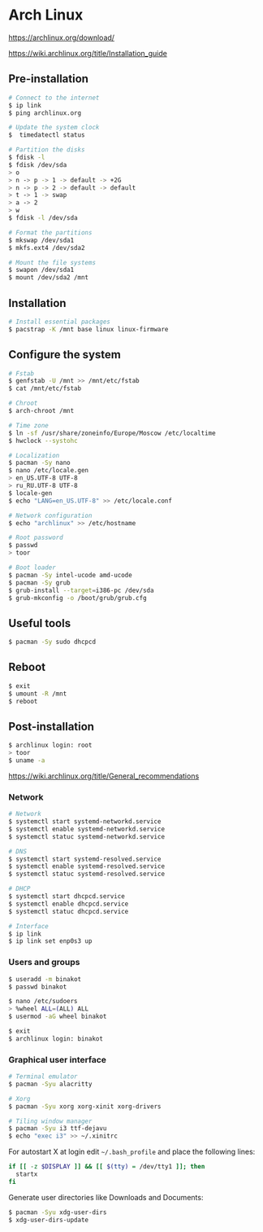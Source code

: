 # Arch Linux

https://archlinux.org/download/

https://wiki.archlinux.org/title/Installation_guide

## Pre-installation

```bash
# Connect to the internet
$ ip link
$ ping archlinux.org

# Update the system clock
$  timedatectl status

# Partition the disks
$ fdisk -l
$ fdisk /dev/sda
> o
> n -> p -> 1 -> default -> +2G
> n -> p -> 2 -> default -> default
> t -> 1 -> swap
> a -> 2
> w
$ fdisk -l /dev/sda

# Format the partitions
$ mkswap /dev/sda1
$ mkfs.ext4 /dev/sda2

# Mount the file systems
$ swapon /dev/sda1
$ mount /dev/sda2 /mnt
```

## Installation

```bash
# Install essential packages
$ pacstrap -K /mnt base linux linux-firmware
```

## Configure the system

```bash
# Fstab
$ genfstab -U /mnt >> /mnt/etc/fstab
$ cat /mnt/etc/fstab

# Chroot
$ arch-chroot /mnt

# Time zone
$ ln -sf /usr/share/zoneinfo/Europe/Moscow /etc/localtime
$ hwclock --systohc

# Localization
$ pacman -Sy nano
$ nano /etc/locale.gen
> en_US.UTF-8 UTF-8
> ru_RU.UTF-8 UTF-8
$ locale-gen
$ echo "LANG=en_US.UTF-8" >> /etc/locale.conf

# Network configuration
$ echo "archlinux" >> /etc/hostname

# Root password
$ passwd
> toor

# Boot loader
$ pacman -Sy intel-ucode amd-ucode
$ pacman -Sy grub
$ grub-install --target=i386-pc /dev/sda
$ grub-mkconfig -o /boot/grub/grub.cfg
```

## Useful tools

```bash
$ pacman -Sy sudo dhcpcd
```

## Reboot

```bash
$ exit
$ umount -R /mnt
$ reboot
```

## Post-installation

```bash
$ archlinux login: root
> toor
$ uname -a
```

https://wiki.archlinux.org/title/General_recommendations

### Network

```bash
# Network
$ systemctl start systemd-networkd.service
$ systemctl enable systemd-networkd.service
$ systemctl statuc systemd-networkd.service

# DNS
$ systemctl start systemd-resolved.service
$ systemctl enable systemd-resolved.service
$ systemctl statuc systemd-resolved.service

# DHCP
$ systemctl start dhcpcd.service
$ systemctl enable dhcpcd.service
$ systemctl statuc dhcpcd.service

# Interface
$ ip link
$ ip link set enp0s3 up
```

### Users and groups

```bash
$ useradd -m binakot
$ passwd binakot

$ nano /etc/sudoers
> %wheel ALL=(ALL) ALL
$ usermod -aG wheel binakot

$ exit
$ archlinux login: binakot
```

### Graphical user interface

```bash
# Terminal emulator
$ pacman -Syu alacritty

# Xorg
$ pacman -Syu xorg xorg-xinit xorg-drivers

# Tiling window manager
$ pacman -Syu i3 ttf-dejavu
$ echo "exec i3" >> ~/.xinitrc
```

For autostart X at login edit `~/.bash_profile` and place the following lines:

```bash
if [[ -z $DISPLAY ]] && [[ $(tty) = /dev/tty1 ]]; then
  startx
fi
```

Generate user directories like Downloads and Documents:

```bash
$ pacman -Syu xdg-user-dirs
$ xdg-user-dirs-update
```
